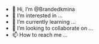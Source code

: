 - 👋 Hi, I’m @Brandedkmina
- 👀 I’m interested in ...
- 🌱 I’m currently learning ...
- 💞️ I’m looking to collaborate on ...
- 📫 How to reach me ...

<!---
Brandedkmina/Brandedkmina is a ✨ special ✨ repository because its `README.md` (this file) appears on your GitHub profile.
You can click the Preview link to take a look at your changes.
--->
